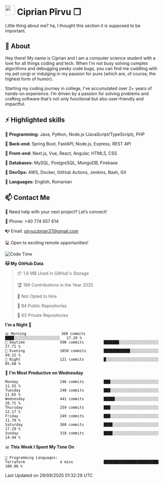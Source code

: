 # <img height="32px" src="https://user-images.githubusercontent.com/74038190/216122041-518ac897-8d92-4c6b-9b3f-ca01dcaf38ee.png"> Ciprian Pîrvu ❐ </h1>

Little thing about me? ha, I thought this section it is supposed to be important.

## 🧐 About

Hey there! My name is Ciprian and I am a computer science student with a love for all things coding and tech. When I'm not busy solving complex algorithms and debugging pesky code bugs, you can find me cuddling with my pet corgi or indulging in my passion for puns (which are, of course, the highest form of humor).

Starting my coding journey in college, I've accumulated over 2+ years of hands-on experience. I’m driven by a passion for solving problems and crafting software that’s not only functional but also user-friendly and impactful.


## ⚡ Highlighted skills

🎯 **Programming:** Java, Python, Node.js (JavaScript/TypeScript), PHP

🎯 **Back-end:** Spring Boot, FastAPI, Node.js, Express, REST API

🎯 **Front-end:** Next.js, Vue, React, Angular, HTML5, CSS

🎯 **Databases:** MySQL, PostgreSQL, MongoDB, Firebase

🎯 **DevOps:** AWS, Docker, GitHub Actions, Jenkins, Bash, Git

🎯 **Languages:** English, Romanian



## 📫 Contact Me

🤝 Need help with your next project? Let’s connect!

📱 Phone: +40 774 657 614

📭 Email: pirvuciprian37@gmail.com


💻 Open to exciting remote opportunities!

<!--START_SECTION:waka-->
![Code Time](http://img.shields.io/badge/Code%20Time-2%2C353%20hrs%2031%20mins-blue)

**🐱 My GitHub Data** 

> 📦 1.8 MB Used in GitHub's Storage 
 > 
> 🏆 189 Contributions in the Year 2025
 > 
> 🚫 Not Opted to Hire
 > 
> 📜 84 Public Repositories 
 > 
> 🔑 63 Private Repositories 
 > 
**I'm a Night 🦉** 

```text
🌞 Morning                368 commits         ████░░░░░░░░░░░░░░░░░░░░░   17.29 % 
🌆 Daytime                590 commits         ███████░░░░░░░░░░░░░░░░░░   27.71 % 
🌃 Evening                1050 commits        ████████████░░░░░░░░░░░░░   49.32 % 
🌙 Night                  121 commits         █░░░░░░░░░░░░░░░░░░░░░░░░   05.68 % 
```
📅 **I'm Most Productive on Wednesday** 

```text
Monday                   246 commits         ███░░░░░░░░░░░░░░░░░░░░░░   11.55 % 
Tuesday                  248 commits         ███░░░░░░░░░░░░░░░░░░░░░░   11.65 % 
Wednesday                441 commits         █████░░░░░░░░░░░░░░░░░░░░   20.71 % 
Thursday                 259 commits         ███░░░░░░░░░░░░░░░░░░░░░░   12.17 % 
Friday                   249 commits         ███░░░░░░░░░░░░░░░░░░░░░░   11.70 % 
Saturday                 368 commits         ████░░░░░░░░░░░░░░░░░░░░░   17.29 % 
Sunday                   318 commits         ████░░░░░░░░░░░░░░░░░░░░░   14.94 % 
```


📊 **This Week I Spent My Time On** 

```text
💬 Programming Languages: 
Terraform                4 mins              █████████████████████████   100.00 % 
```


 Last Updated on 29/09/2025 01:32:29 UTC
<!--END_SECTION:waka-->
